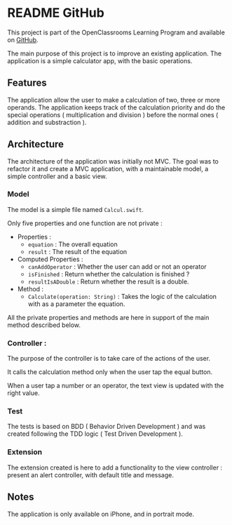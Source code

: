 # README GitHub

This project is part of the OpenClassrooms Learning Program and available on [GitHub](https://github.com/raphpay/CountOnMe).

The main purpose of this project is to improve an existing application. The application is a simple calculator app, with the basic operations.

## Features

The application allow the user to make a calculation of two, three or more operands. The application keeps track of the calculation priority and do the special operations ( multiplication and division ) before the normal ones ( addition and substraction ).

## Architecture

The architecture of the application was initially not MVC. The goal was to refactor it and create a MVC application, with a maintainable model, a simple controller and a basic view.

### Model

The model is a simple file named `Calcul.swift`.

Only five properties and one function are not private : 

- Properties :
    - `equation` : The overall equation
    - `result` : The result of the equation
- Computed Properties :
    - `canAddOperator` : Whether the user can add or not an operator
    - `isFinished` : Return whether the calculation is finished ?
    - `resultIsADouble` : Return whether the result is a double.
- Method :
    - `Calculate(operation: String)` : Takes the logic of the calculation with as a parameter the equation.

All the private properties and methods are here in support of the main method described below. 

### Controller :

The purpose of the controller is to take care of the actions of the user. 

It calls the calculation method only when the user tap the equal button.

When a user tap a number or an operator, the text view is updated with the right value.

### Test

The tests is based on BDD ( Behavior Driven Development ) and was created following the TDD logic ( Test Driven Development ).

### Extension

The extension created is here to add a functionality to the view controller : present an alert controller, with default title and message.

## Notes

The application is only available on iPhone, and in portrait mode.